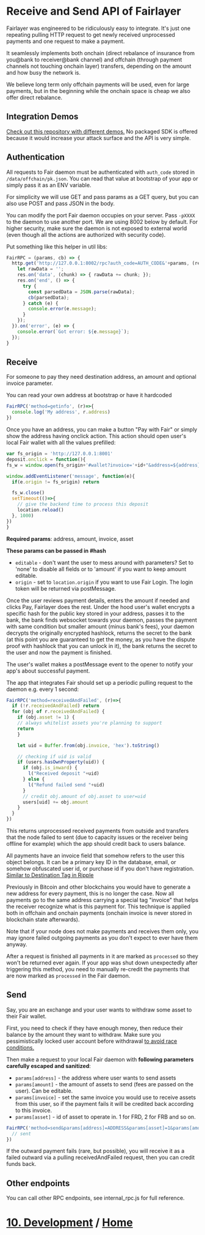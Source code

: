 # Receive and Send API of Fairlayer

Fairlayer was engineered to be ridiculously easy to integrate. It's just one repeating pulling HTTP request to get newly received unprocessed payments and one request to make a payment.

It seamlessly implements both onchain (direct rebalance of insurance from you@bank to receiver@bank channel) and offchain (through payment channels not touching onchain layer) transfers, depending on the amount and how busy the network is.

We believe long term only offchain payments will be used, even for large payments, but in the beginning while the onchain space is cheap we also offer direct rebalance.

## Integration Demos

[Check out this repository with different demos.](https://github.com/fairlayer/demos) No packaged SDK is offered because it would increase your attack surface and the API is very simple.

## Authentication

All requests to Fair daemon must be authenticated with `auth_code` stored in `/data/offchain/pk.json`. You can read that value at bootstrap of your app or simply pass it as an ENV variable.

For simplicity we will use GET and pass params as a GET query, but you can also use POST and pass JSON in the body.

You can modify the port Fair daemon occupies on your server. Pass `-pXXXX` to the daemon to use another port. We are using 8002 below by default. For higher security, make sure the daemon is not exposed to external world (even though all the actions are authorized with security code).

Put something like this helper in util libs:

```js
FairRPC = (params, cb) => {
  http.get('http://127.0.0.1:8002/rpc?auth_code=AUTH_CODE&'+params, (res) => {
    let rawData = '';
    res.on('data', (chunk) => { rawData += chunk; });
    res.on('end', () => {
      try {
        const parsedData = JSON.parse(rawData);
        cb(parsedData);
      } catch (e) {
        console.error(e.message);
      }
    });
  }).on('error', (e) => {
    console.error(`Got error: ${e.message}`);
  });
}
```

## Receive

For someone to pay they need destination address, an amount and optional invoice parameter.

You can read your own address at bootstrap or have it hardcoded

```js
FairRPC('method=getinfo', (r)=>{
  console.log('My address', r.address)
})
```

Once you have an address, you can make a button "Pay with Fair" or simply show the address having onclick action. This action should open user's local Fair wallet with all the values prefilled:

```js
var fs_origin = 'http://127.0.0.1:8001'
deposit.onclick = function(){
fs_w = window.open(fs_origin+'#wallet?invoice='+id+"&address=${address}&amount=10&asset=1")

window.addEventListener('message', function(e){
  if(e.origin != fs_origin) return

  fs_w.close()
  setTimeout(()=>{
    // give the backend time to process this deposit
    location.reload()
  }, 1000)
})
}
```

**Required params**: address, amount, invoice, asset

**These params can be passed in #hash**

- `editable` - don't want the user to mess around with parameters? Set to 'none' to disable all fields or to 'amount' if you want to keep amount editable.
- `origin` - set to `location.origin` if you want to use Fair Login. The login token will be returned via postMessage.

Once the user reviews payment details, enters the amount if needed and clicks Pay, Fairlayer does the rest. Under the hood user's wallet encrypts a specific hash for the public key stored in your address, passes it to the bank, the bank finds websocket towards your daemon, passes the payment with same condition but smaller amount (minus bank's fees), your daemon decrypts the originally encrypted hashlock, returns the secret to the bank (at this point you are guaranteed to get the money, as you have the dispute proof with hashlock that you can unlock in it), the bank returns the secret to the user and now the payment is finished.

The user's wallet makes a postMessage event to the opener to notify your app's about successful payment.

The app that integrates Fair should set up a periodic pulling request to the daemon e.g. every 1 second:

```js
FairRPC('method=receivedAndFailed', (r)=>{
  if (!r.receivedAndFailed) return
  for (obj of r.receivedAndFailed) {
    if (obj.asset != 1) {
    // always whitelist assets you're planning to support
    return
    }

    let uid = Buffer.from(obj.invoice, 'hex').toString()

    // checking if uid is valid
    if (users.hasOwnProperty(uid)) {
      if (obj.is_inward) {
        l("Received deposit "+uid)
      } else {
        l("Refund failed send "+uid)
      }
      // credit obj.amount of obj.asset to user=uid
      users[uid] += obj.amount
    }
  }
})
```

This returns unprocessed received payments from outside and transfers that the node failed to sent (due to capacity issues or the receiver being offline for example) which the app should credit back to users balance.

All payments have an invoice field that somehow refers to the user this object belongs. It can be a primary key ID in the database, email, or somehow obfuscated user id, or purchase id if you don't have registration. [Similar to Destination Tag in Ripple](https://forum.ripple.com/viewtopic.php?f=5&t=7496)

Previously in Bitcoin and other blockchains you would have to generate a new address for every payment, this is no longer the case. Now all payments go to the same address carrying a special tag "invoice" that helps the receiver recognize what is this payment for. This technique is applied both in offchain and onchain payments (onchain invoice is never stored in blockchain state afterwards).

Note that if your node does not make payments and receives them only, you may ignore failed outgoing payments as you don't expect to ever have them anyway.

After a request is finished all payments in it are marked as `processed` so they won't be returned ever again. If your app was shut down unexpectedly after triggering this method, you need to manually re-credit the payments that are now marked as `processed` in the Fair daemon.

## Send

Say, you are an exchange and your user wants to withdraw some asset to their Fair wallet.

First, you need to check if they have enough money, then reduce their balance by the amount they want to withdraw. Make sure you pessimistically locked user account before withdrawal [to avoid race conditions.](https://sakurity.com/blog/2015/05/21/starbucks.html)

Then make a request to your local Fair daemon with **following parameters carefully escaped and sanitized**:

- `params[address]` - the address where user wants to send assets
- `params[amount]` - the amount of assets to send (fees are passed on the user). Can be editable.
- `params[invoice]` - set the same invoice you would use to receive assets from this user, so if the payment fails it will be credited back according to this invoice.
- `params[asset]` - id of asset to operate in. 1 for FRD, 2 for FRB and so on.

```js
FairRPC('method=send&params[address]=ADDRESS&params[asset]=1&params[amount]=200&params[invoice]=INVOICE', (r)=>{
  // sent
})
```

If the outward payment fails (rare, but possible), you will receive it as a failed outward via a pulling receivedAndFailed request, then you can credit funds back.

## Other endpoints

You can call other RPC endpoints, see internal_rpc.js for full reference.

# [10. Development](/10_genesis.md) / [Home](/README.md)
